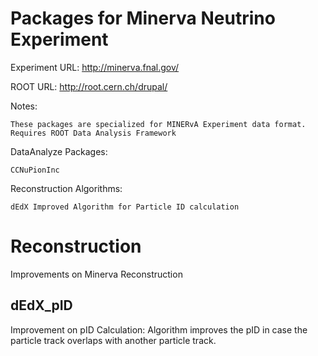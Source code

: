 Packages for Minerva Neutrino Experiment
==========================

Experiment URL: http://minerva.fnal.gov/

ROOT URL: http://root.cern.ch/drupal/

Notes:

	These packages are specialized for MINERvA Experiment data format.
	Requires ROOT Data Analysis Framework
	
DataAnalyze Packages: 

	CCNuPionInc
		
	
	
Reconstruction Algorithms:

	
	dEdX Improved Algorithm for Particle ID calculation
	


Reconstruction
==========================
Improvements on Minerva Reconstruction

dEdX_pID
------------------------
Improvement on pID Calculation: Algorithm improves the pID in case the particle track overlaps with another particle track.


  

